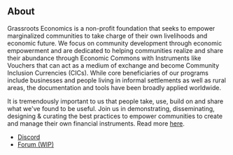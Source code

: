 ## About 

Grassroots Economics is a non-profit foundation that seeks to empower marginalized communities to take charge of their own livelihoods and economic future. We focus on community development through economic empowerment and are dedicated to helping communities realize and share their abundance through Economic Commons with Instruments like Vouchers that can act as a medium of exchange and become Community Inclusion Currencies (CICs). While core beneficiaries of our programs include businesses and people living in informal settlements as well as rural areas, the documentation and tools have been broadly applied worldwide.

It is tremendously important to us that people take, use, build on and share what we've found to be useful. Join us in demonstrating, disseminating, designing & curating the best practices to empower communities to create and manage their own financial instruments. Read more [here](https://docs.grassecon.org).

- [Discord](https://discord.gg/xayVsrkHPQ)
- [Forum (WIP)](https://community.grassecon.org)
